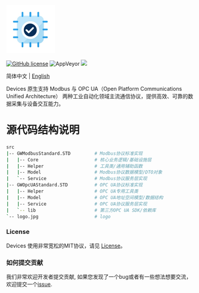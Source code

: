 <p align="left" dir="auto">
  <a href="https://opensource.ganweicloud.com" rel="nofollow">
    <img style="width:130px;height:130px;" src="https://github.com/ganweisoft/Devices/blob/main/src/src/logo.jpg">
  </a>
</p>

[![GitHub license](https://camo.githubusercontent.com/5eaf3ed8a7e8ccb15c21d967b8635ac79e8b1865da3a5ccf78d2572a3e10738a/68747470733a2f2f696d672e736869656c64732e696f2f6769746875622f6c6963656e73652f646f746e65742f6173706e6574636f72653f636f6c6f723d253233306230267374796c653d666c61742d737175617265)](https://github.com/ganweisoft/Devices/blob/main/LICENSE) ![AppVeyor](https://ci.appveyor.com/api/projects/status/v8gfh6pe2u2laqoa?svg=true) ![](https://img.shields.io/badge/join-discord-infomational)

简体中文 | [English](README.md)

Devices 原生支持 Modbus 与 OPC UA（Open Platform Communications Unified Architecture） 两种工业自动化领域主流通信协议，提供高效、可靠的数据采集与设备交互能力。
# 源代码结构说明
```bash
src
|-- GWModbusStandard.STD         # Modbus协议标准实现
|   |-- Core                     # 核心业务逻辑/基础设施层
|   |-- Helper                   # 工具类/通用辅助函数
|   |-- Model                    # Modbus协议数据模型/DTO对象
|   `-- Service                  # Modbus协议服务层实现
|-- GWOpcUAStandard.STD          # OPC UA协议标准实现
|   |-- Helper                   # OPC UA专用工具类
|   |-- Model                    # OPC UA地址空间模型/数据结构
|   |-- Service                  # OPC UA协议服务层实现
|   `-- lib                      # 第三方OPC UA SDK/依赖库
`-- logo.jpg                     # logo
```

### License

Devices 使用非常宽松的MIT协议，请见 [License](https://github.com/ganweisoft/Devices/blob/main/LICENSE)。

### 如何提交贡献

我们非常欢迎开发者提交贡献, 如果您发现了一个bug或者有一些想法想要交流，欢迎提交一个[issue](https://github.com/ganweisoft/Devices/blob/main/CONTRIBUTING.md).
